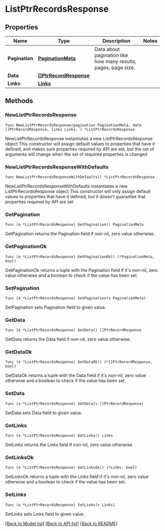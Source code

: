 # ListPtrRecordsResponse

## Properties

Name | Type | Description | Notes
------------ | ------------- | ------------- | -------------
**Pagination** | [**PaginationMeta**](PaginationMeta.md) | Data about pagination like how many results, pages, page size. | 
**Data** | [**[]PtrRecordResponse**](PtrRecordResponse.md) |  | 
**Links** | [**Links**](Links.md) |  | 

## Methods

### NewListPtrRecordsResponse

`func NewListPtrRecordsResponse(pagination PaginationMeta, data []PtrRecordResponse, links Links, ) *ListPtrRecordsResponse`

NewListPtrRecordsResponse instantiates a new ListPtrRecordsResponse object
This constructor will assign default values to properties that have it defined,
and makes sure properties required by API are set, but the set of arguments
will change when the set of required properties is changed

### NewListPtrRecordsResponseWithDefaults

`func NewListPtrRecordsResponseWithDefaults() *ListPtrRecordsResponse`

NewListPtrRecordsResponseWithDefaults instantiates a new ListPtrRecordsResponse object
This constructor will only assign default values to properties that have it defined,
but it doesn't guarantee that properties required by API are set

### GetPagination

`func (o *ListPtrRecordsResponse) GetPagination() PaginationMeta`

GetPagination returns the Pagination field if non-nil, zero value otherwise.

### GetPaginationOk

`func (o *ListPtrRecordsResponse) GetPaginationOk() (*PaginationMeta, bool)`

GetPaginationOk returns a tuple with the Pagination field if it's non-nil, zero value otherwise
and a boolean to check if the value has been set.

### SetPagination

`func (o *ListPtrRecordsResponse) SetPagination(v PaginationMeta)`

SetPagination sets Pagination field to given value.


### GetData

`func (o *ListPtrRecordsResponse) GetData() []PtrRecordResponse`

GetData returns the Data field if non-nil, zero value otherwise.

### GetDataOk

`func (o *ListPtrRecordsResponse) GetDataOk() (*[]PtrRecordResponse, bool)`

GetDataOk returns a tuple with the Data field if it's non-nil, zero value otherwise
and a boolean to check if the value has been set.

### SetData

`func (o *ListPtrRecordsResponse) SetData(v []PtrRecordResponse)`

SetData sets Data field to given value.


### GetLinks

`func (o *ListPtrRecordsResponse) GetLinks() Links`

GetLinks returns the Links field if non-nil, zero value otherwise.

### GetLinksOk

`func (o *ListPtrRecordsResponse) GetLinksOk() (*Links, bool)`

GetLinksOk returns a tuple with the Links field if it's non-nil, zero value otherwise
and a boolean to check if the value has been set.

### SetLinks

`func (o *ListPtrRecordsResponse) SetLinks(v Links)`

SetLinks sets Links field to given value.



[[Back to Model list]](../README.md#documentation-for-models) [[Back to API list]](../README.md#documentation-for-api-endpoints) [[Back to README]](../README.md)


